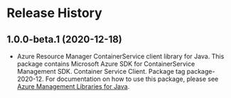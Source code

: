 # Release History

## 1.0.0-beta.1 (2020-12-18)

- Azure Resource Manager ContainerService client library for Java. This package contains Microsoft Azure SDK for ContainerService Management SDK. Container Service Client. Package tag package-2020-12. For documentation on how to use this package, please see [Azure Management Libraries for Java](https://aka.ms/azsdk/java/mgmt).